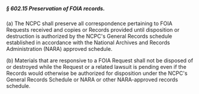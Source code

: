 ##### § 602.15 Preservation of FOIA records. #####

(a) The NCPC shall preserve all correspondence pertaining to FOIA Requests received and copies or Records provided until disposition or destruction is authorized by the NCPC's General Records schedule established in accordance with the National Archives and Records Administration (NARA) approved schedule.

(b) Materials that are responsive to a FOIA Request shall not be disposed of or destroyed while the Request or a related lawsuit is pending even if the Records would otherwise be authorized for disposition under the NCPC's General Records Schedule or NARA or other NARA-approved records schedule.